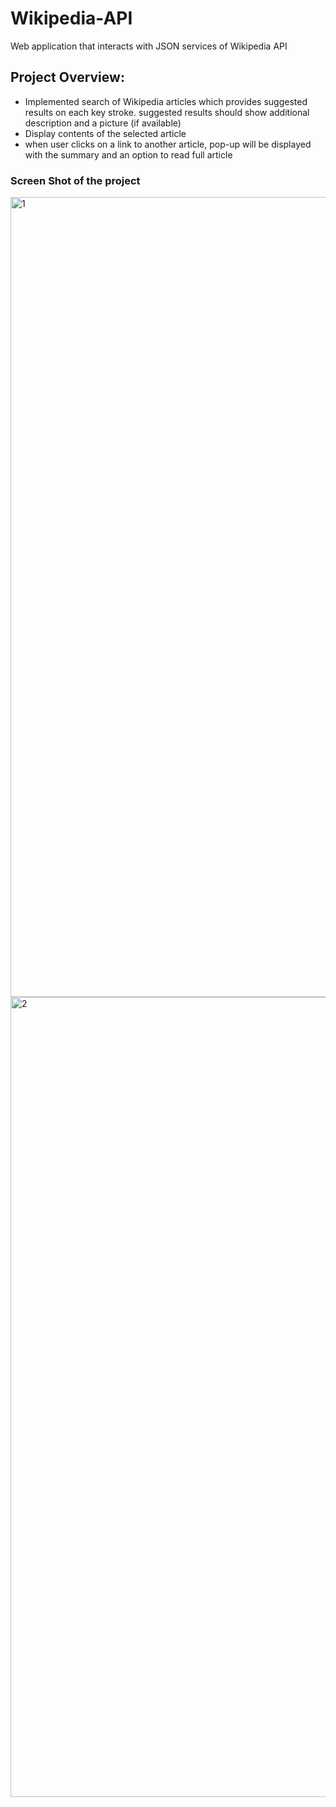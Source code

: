 # Wikipedia-API
Web application that interacts with JSON services of Wikipedia API

## Project Overview:
- Implemented search of Wikipedia articles which provides suggested results on each key stroke.
  suggested results should show additional description and a picture (if available)
- Display contents of the selected article
- when user clicks on a link to another article,  pop-up will be displayed with the summary and an option to read full article

### Screen Shot of the project
<img width="1280" alt="1" src="https://user-images.githubusercontent.com/14169071/35774462-5cbe363c-093e-11e8-8d9d-8fd712b8b6c9.png">

<img width="1280" alt="2" src="https://user-images.githubusercontent.com/14169071/35774470-9226d1a8-093e-11e8-960f-e4c6584a267d.png">
